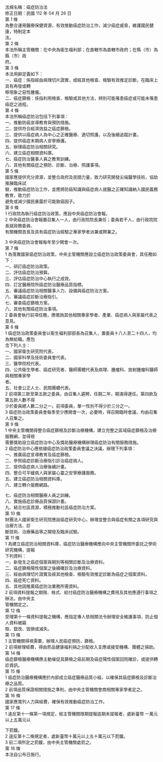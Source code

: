 法規名稱：癌症防治法  
修正日期：民國 112 年 04 月 26 日  
第 1 條  
為整合運用醫療保健資源，有效推動癌症防治工作，減少癌症威脅，維護國民健康，特制定本  
法。  
第 2 條  
本法所稱主管機關：在中央為衛生福利部；在直轄市為直轄市政府；在縣（市）為縣（市）政  
府。  
第 3 條  
本法用辭定義如下：  
一、癌症：係指經由病理切片證實，或經其他檢查、檢驗有效推定診斷，在臨床上具有再發或轉  
移現象之惡性腫瘤。  
二、癌症篩檢：係指利用檢查、檢驗或其他方法，辨別可能罹患癌症或可能未罹患癌症之過程。  
第 4 條  
本法所稱癌症防治包括下列事項：  
一、推動防癌宣導教育與預防措施。  
二、提供符合經濟效益之癌症篩檢。  
三、提供以癌症病人為中心之正確醫療、適切照護，以及後續追蹤計畫。  
四、提供癌症末期病人安寧療護。  
五、辦理癌症防治相關研究。  
六、建立癌症相關資料庫。  
七、癌症防治醫事人員之教育訓練。  
八、其他有關癌症之預防、診斷、治療、照護事項。  
第 5 條  
國家應提供充分資源，並整合政府及民間力量，致力研究開發尖端醫學技術，協助推展臨床試  
驗，推動癌症防治工作，並應將防癌知識與癌症病人就醫之正確知識納入國民義務教育，致力於  
避免或減少國民暴露於可能致癌因子。  
第 6 條  
1 行政院為執行癌症防治政策，應設中央癌症防治會報。  
2 中央癌症防治會報置召集人一人，由行政院院長兼任；委員若干人，由行政院院長就政務委員、  
有關機關首長及具有癌症防治經驗之專家學者派兼或聘兼之。  


3 中央癌症防治會報每年至少開會一次。  
第 7 條  
1 為落實國家癌症防治政策，中央主管機關應設立癌症防治政策委員會，其任務如下：  
一、研訂癌症防治政策。  
二、評估癌症防治預算。  
三、評估癌症防治中心執行之成效。  
四、訂定醫療院所癌症防治醫療品質指標。  
五、審議癌症防治相關醫事人力、設備與癌症防治方案。  
六、審議癌症診斷治療指引。  
七、審查癌症篩檢方案。  
八、其他有關癌症防治事項。  
2 委員會執行前項任務，應徵詢其他相關專家學者、產業、癌症病人與家屬代表之意見。  
第 8 條  
1 癌症防治政策委員會以衛生福利部部長為召集人，置委員十八人至二十四人，均為無給職。應包  
含下列人士：  
一、國家衛生研究院代表。  
二、國家科學及技術委員會代表。  
三、醫學院校代表。  
四、公共衛生學者、癌症研究者、醫師團體代表及病理、腫瘤科、放射腫瘤科醫師與相關專家學  
者。  
五、社會公正人士、民間團體代表。  
2 前項第三款至第五款之委員，由召集人遴聘，任期二年，期滿得連任。第四款及第五款人數不得  
少於委員總人數二分之一。前項委員，單一性別不得少於三分之一。  
3 癌症防治政策委員會每季至少應開會一次，必要時，得召開臨時會議，均由召集人召集之。  
第 9 條  
1 中央主管機關得整合癌症篩檢及診斷治療機構，建立完整之區域癌症篩檢及治療服務網，並得視  
需要獎助設立癌症防治中心及獎助醫療機構辦理癌症防治有關服務措施。  
2 癌症防治中心應依據癌症防治政策委員會議之決議，辦理下列事項：  
一、推廣癌症宣導教育及癌症篩檢。  
二、參照癌症診斷治療指引診治癌症病人。  
三、提供癌症病人治療後續計畫。  
四、整合可平緩病人與家屬心靈之安寧療護服務。  
五、建立癌症防治相關資料庫。  
六、建立轉介服務網路。  


七、癌症防治相關醫療人員之訓練。  
八、實施癌症診療品質保證計畫。  
九、結合社區資源，積極推動社區癌症防治方案。  
第 10 條  
財團法人國家衛生研究院應設癌症研究中心，辦理並整合與癌症有關之各項研究與治療方法、診  
斷技術、治療藥品等之開發及臨床試驗。  
第 11 條  
1 為建立癌症防治相關資料庫，癌症防治醫療機構應向中央主管機關所委託之學術研究機構，提報  
下列資料：  
一、新發生之癌症個案與期別等相關診斷及治療資料。  
二、癌症篩檢陽性個案之後續確診及治療資料。  
三、經由病理切片證實及經其他檢查、檢驗有效推定診斷為癌症之個案資料。  
四、癌症死亡資料。  
五、其他因推廣癌症防治業務所需資料。  
2 前項資料提報之期限、格式、給付癌症防治醫療機構之費用及其他應遵行事項之辦法，由中央主  
管機關定之。  
第 12 條  
受理第十一條資料提報之機構，應指定專人依相關法令辦理安全維護事項，防止個人資料被竊  
取、竄改、毀損或滅失。  
第 13 條  
1 主管機關得視需要，辦理人民癌症預防、篩檢。  
2 前項辦理經費，得由菸品健康福利捐之分配收入支應或接受機構、團體之捐助。  
第 14 條  
癌症篩檢醫療機構應主動催促其篩檢之癌前期及癌症陽性個案回院確診，或提供轉診資訊。  
第 15 條  
1 癌症防治醫療機構應於內部成立癌症醫療品質小組，以確保其癌症篩檢及診斷治療之品質。  
2 前項品質保證相關措施之準則，由中央主管機關會商相關專家學者定之。  
第 16 條  
國家應寬列人力與經費，確保有效推動癌症防治工作。  
第 17 條  
1 違反第十一條第一項規定，經主管機關限期提報逾期未提報者，處新臺幣 一萬元以上五萬元以  


下罰鍰。  
2 違反第十二條規定者，處新臺幣十萬元以上五十萬元以下罰鍰。  
3 前二項所定之罰鍰，由中央主管機關處罰之。  
第 18 條  
本法自公布日施行。  


